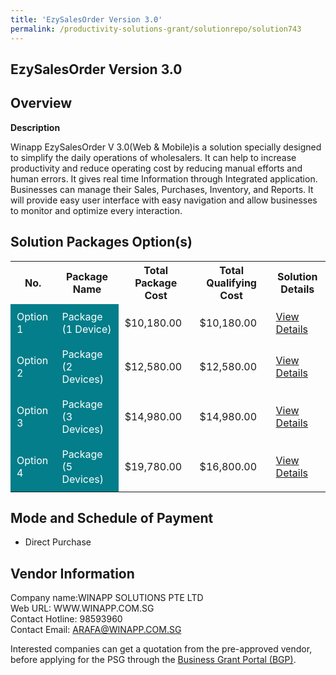 ```yaml
---
title: 'EzySalesOrder Version 3.0'
permalink: /productivity-solutions-grant/solutionrepo/solution743
---
```


## EzySalesOrder Version 3.0

## Overview

**Description**

Winapp EzySalesOrder V 3.0(Web & Mobile)is a solution specially designed to simplify the daily operations of wholesalers. It can help to increase productivity and reduce operating cost by reducing manual efforts and human errors. It gives real time Information through Integrated application. Businesses can manage their Sales, Purchases, Inventory, and Reports. It will provide easy user interface with easy navigation and allow businesses to monitor and optimize every interaction.

## Solution Packages Option(s)

<table>
<tr>
<th><b>No.</b></th>
<th><b>Package Name</b></th>
<th><b>Total Package Cost</b></th>
<th><b>Total Qualifying Cost</b></th>
<th><b>Solution Details</b></th>
</tr>
<tr>
<td style='padding: 10px; background-color: #037E8A; color: #FFFFFF;'>Option 1</td>
<td style='padding: 10px; background-color: #037E8A; color: #FFFFFF;'>Package (1 Device)</td>
<td style='padding: 10px;'>$10,180.00</td>
<td style='padding: 10px;'>$10,180.00</td>
<td style='padding: 10px;'><a href='/images/psg/Winapp_Desensitised_Annex_3__Part_1.pdf' target='_blank'>View Details</a></td>
</tr>
<tr>
<td style='padding: 10px; background-color: #037E8A; color: #FFFFFF;'>Option 2</td>
<td style='padding: 10px; background-color: #037E8A; color: #FFFFFF;'>Package (2 Devices)</td>
<td style='padding: 10px;'>$12,580.00</td>
<td style='padding: 10px;'>$12,580.00</td>
<td style='padding: 10px;'><a href='/images/psg/Winapp_Desensitised_Annex_3__Part_2.pdf' target='_blank'>View Details</a></td>
</tr>
<tr>
<td style='padding: 10px; background-color: #037E8A; color: #FFFFFF;'>Option 3</td>
<td style='padding: 10px; background-color: #037E8A; color: #FFFFFF;'>Package (3 Devices)</td>
<td style='padding: 10px;'>$14,980.00</td>
<td style='padding: 10px;'>$14,980.00</td>
<td style='padding: 10px;'><a href='/images/psg/Winapp_Desensitised_Annex_3__Part_3.pdf' target='_blank'>View Details</a></td>
</tr>
<tr>
<td style='padding: 10px; background-color: #037E8A; color: #FFFFFF;'>Option 4</td>
<td style='padding: 10px; background-color: #037E8A; color: #FFFFFF;'>Package (5 Devices)</td>
<td style='padding: 10px;'>$19,780.00</td>
<td style='padding: 10px;'>$16,800.00</td>
<td style='padding: 10px;'><a href='/images/psg/Winapp_Desensitised_Annex_3__Part_4.pdf' target='_blank'>View Details</a></td>
</tr>
</table>

## Mode and Schedule of Payment

 - Direct Purchase

## Vendor Information

 Company name:WINAPP SOLUTIONS PTE LTD<br>Web URL: WWW.WINAPP.COM.SG <br>Contact Hotline: 98593960 <br>Contact Email: ARAFA@WINAPP.COM.SG 

Interested companies can get a quotation from the pre-approved vendor, before applying for the PSG through the <a href='https://www.businessgrants.gov.sg/' target='_blank' rel='noopener'>Business Grant Portal (BGP)</a>.

<script src="/jquery/resize-tables.js"></script>
